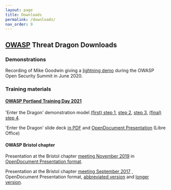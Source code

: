 ```yaml
---
layout: page
title: Downloads
permalink: /downloads/
nav_order: 9
---
```


## [OWASP](https://www.owasp.org) Threat Dragon Downloads

### Demonstrations
Recording of Mike Goodwin giving a
[lightning demo](https://youtu.be/n6JGcZGFq5o) during the OWASP Open Security Summit in June 2020.

### Training materials

#### [OWASP Portland Training Day 2021](https://owasp.org/www-revent-portland-training-day/)
'Enter the Dragon' demonstration model
[(first) step 1](/public/downloads/enter-the-dragon-1.json),
[step 2](/public/downloads/enter-the-dragon-2.json),
[step 3](/public/downloads/enter-the-dragon-3.json),
[(final) step 4](/public/downloads/enter-the-dragon-4.json).

'Enter the Dragon' slide deck [in PDF](/public/downloads/enter-the-dragon.pdf)
and [OpenDocument Presentation](/public/downloads/enter-the-dragon.odp) (Libre Office)

#### OWASP Bristol chapter
Presentation at the Bristol chapter [meeting November 2019](https://www.meetup.com/OWASP-Bristol/events/261525682/)
in [OpenDocument Presentation format](/public/downloads/OWASP_threat_dragon.odp).

Presentation at the Bristol chapter [meeting September 2017](https://www.meetup.com/OWASP-Bristol/events/240114497/)
, OpenDocument Presentation format,
[abbreviated version](/public/downloads/OWASP_introduction_threat_modeling_short.odp)
and [longer version](/public/downloads/OWASP_introduction_threat_modeling.odp).
